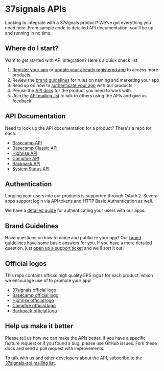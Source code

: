 37signals APIs
==============

Looking to integrate with a 37signals product? We've got everything you need here. From sample code to detailed API documentation, you'll be up and running in no time.


Where do I start?
-----------------

Want to get started with API integration? Here's a quick check list:

1. [Register your app](http://integrate.37signals.com/apps/new) or [update your already registered app](http://integrate.37signals.com/) to access more products.
2. Review the [brand guidelines](#brand-guidelines) for rules on naming and marketing your app
3. Read up on how to [authenticate your app](#authentication) with our products.
4. Peruse the [API docs](#products) for the product you need to work with
5. Join the [API mailing list](http://groups.google.com/group/37signals-api) to talk to others using the APIs and give us feedback!


API Documentation
-----------------

Need to look up the API documentation for a product? There's a repo for each:

* [Basecamp API](https://github.com/37signals/bcx-api)
* [Basecamp Classic API](https://github.com/37signals/basecamp-classic-api)
* [Highrise API](https://github.com/37signals/highrise-api)
* [Campfire API](https://github.com/37signals/campfire-api)
* [Backpack API](https://github.com/37signals/backpack-api)
* [System Status API](http://status.37signals.com/api)


Authentication
--------------

Logging your users into our products is supported through OAuth 2. Several apps support login via API tokens and HTTP Basic Authentication as well.

We have a [detailed guide](https://github.com/37signals/api/blob/master/sections/authentication.md) for authenticating your users with our apps.


Brand Guidelines
----------------

Have questions on how to name and publicize your app? Our [brand guidelines](https://github.com/37signals/api/blob/master/sections/brand_guidelines.md) have some basic answers for you. If you have a more detailed question, just [open up a support ticket](http://help.37signals.com/tickets/new) and we'll sort it out!


Official logos
--------------

This repo contains official high quality EPS logos for each product, which we encourage use of to promote your app!

* [37signals official logo](https://github.com/37signals/api/tree/master/logos/37signals.eps?raw=true)
* [Basecamp official logo](https://github.com/37signals/api/tree/master/logos/basecamp.eps?raw=true)
* [Highrise official logo](https://github.com/37signals/api/tree/master/logos/highrise.eps?raw=true)
* [Campfire official logo](https://github.com/37signals/api/tree/master/logos/campfire.eps?raw=true)
* [Backpack official logo](https://github.com/37signals/api/tree/master/logos/backpack.eps?raw=true)


Help us make it better
----------------------

Please tell us how we can make the APIs better. If you have a specific feature request or if you found a bug, please use GitHub issues. Fork these docs and send a pull request with improvements.

To talk with us and other developers about the API, subscribe to the [37signals-api mailing list](http://groups.google.com/group/37signals-api).
